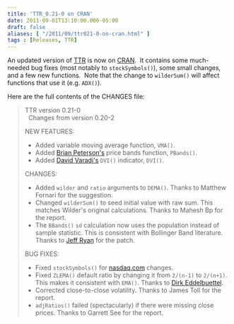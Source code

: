 ```yaml
---
title: 'TTR_0.21-0 on CRAN'
date: 2011-09-01T13:10:00.000-05:00
draft: false
aliases: [ "/2011/09/ttr021-0-on-cran.html" ]
tags : [Releases, TTR]
---
```


An updated version of [TTR](http://cran.r-project.org/web/packages/TTR/) is now on [CRAN](http://cran.r-project.org/).  It contains some much-needed bug fixes (most notably to `stockSymbols()`), some small changes, and a few new functions.  Note that the change to `wilderSum()` will affect functions that use it (e.g. `ADX()`).  
  
Here are the full contents of the CHANGES file:  
  
> TTR version 0.21-0  
>   Changes from version 0.20-2  
>   
> NEW FEATURES:  
> 
> *   Added variable moving average function, `VMA()`.
> *   Added [Brian Peterson's](http://braverock.com/brian/) price bands function, `PBands()`.
> *   Added [David Varadi's](http://cssanalytics.wordpress.com/) `DVI()` indicator, `DVI()`.
> 
> CHANGES:  
> 
> *   Added `wilder` and `ratio` arguments to `DEMA()`. Thanks to Matthew Fornari for the suggestion.
> *   Changed `wilderSum()` to seed initial value with raw sum. This matches Wilder's original calculations. Thanks to Mahesh Bp for the report.
> *   The `BBands()` `sd` calculation now uses the population instead of sample statistic. This is consistent with Bollinger Band literature. Thanks to [Jeff Ryan](http://www.lemnica.com/) for the patch.
> 
> BUG FIXES:  
> 
> *   Fixed `stockSymbols()` for [nasdaq.com](http://nasdaq.com/) changes.
> *   Fixed `ZLEMA()` default ratio by changing it from `2/(n-1)` to `2/(n+1)`. This makes it consistent with `EMA()`. Thanks to [Dirk Eddelbuettel](http://dirk.eddelbuettel.com/).
> *   Corrected close-to-close volatility. Thanks to James Toll for the report.
> *   `adjRatios()` failed (spectacularly) if there were missing close prices. Thanks to Garrett See for the report.
